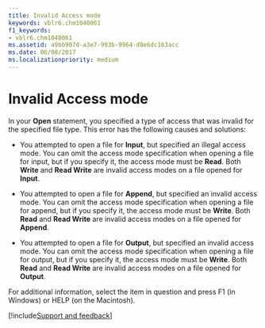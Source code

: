 ```yaml
---
title: Invalid Access mode
keywords: vblr6.chm1040061
f1_keywords:
- vblr6.chm1040061
ms.assetid: a9bb907d-a3e7-993b-9964-d8e6dc163acc
ms.date: 06/08/2017
ms.localizationpriority: medium
---
```



# Invalid Access mode

In your **Open** statement, you specified a type of access that was invalid for the specified file type. This error has the following causes and solutions:



- You attempted to open a file for **Input**, but specified an illegal access mode. You can omit the access mode specification when opening a file for input, but if you specify it, the access mode must be **Read**. Both **Write** and **Read Write** are invalid access modes on a file opened for **Input**.
    
- You attempted to open a file for **Append**, but specified an invalid access mode. You can omit the access mode specification when opening a file for append, but if you specify it, the access mode must be **Write**. Both **Read** and **Read Write** are invalid access modes on a file opened for **Append**.
    
- You attempted to open a file for **Output**, but specified an invalid access mode. You can omit the access mode specification when opening a file for output, but if you specify it, the access mode must be **Write**. Both **Read** and **Read Write** are invalid access modes on a file opened for **Output**.
    

For additional information, select the item in question and press F1 (in Windows) or HELP (on the Macintosh).

[!include[Support and feedback](~/includes/feedback-boilerplate.md)]